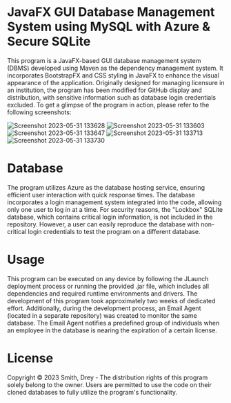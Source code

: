 # JavaFX GUI Database Management System using MySQL with Azure & Secure SQLite

This program is a JavaFX-based GUI database management system (DBMS) developed using Maven as the dependency management system. It incorporates BootstrapFX and CSS styling in JavaFX to enhance the visual appearance of the application. Originally designed for managing licensure in an institution, the program has been modified for GitHub display and distribution, with sensitive information such as database login credentials excluded. To get a glimpse of the program in action, please refer to the following screenshots:

![Screenshot 2023-05-31 133628](https://github.com/smithd36/mysql-javafx-medical-license-system/assets/90289165/512a8035-ea82-431c-86e9-41b3b16bed3e)
![Screenshot 2023-05-31 133603](https://github.com/smithd36/mysql-javafx-medical-license-system/assets/90289165/d7cba88c-abb9-4311-8af9-538d573ff3e0)
![Screenshot 2023-05-31 133647](https://github.com/smithd36/mysql-javafx-medical-license-system/assets/90289165/4d168074-c3aa-44a5-83a5-6e7df6e2cb3f)
![Screenshot 2023-05-31 133713](https://github.com/smithd36/mysql-javafx-medical-license-system/assets/90289165/7ad64402-6176-499d-ab4d-b48a8e5680b0)
![Screenshot 2023-05-31 133730](https://github.com/smithd36/mysql-javafx-medical-license-system/assets/90289165/19515ee5-e1ca-4827-94e9-e32eaf3539b0)


# Database
The program utilizes Azure as the database hosting service, ensuring efficient user interaction with quick response times. The database incorporates a login management system integrated into the code, allowing only one user to log in at a time. For security reasons, the "Lockbox" SQLite database, which contains critical login information, is not included in the repository. However, a user can easily reproduce the database with non-critical login credentials to test the program on a different database.

# Usage
This program can be executed on any device by following the JLaunch deployment process or running the provided .jar file, which includes all dependencies and required runtime environments and drivers. The development of this program took approximately two weeks of dedicated effort. Additionally, during the development process, an Email Agent (located in a separate repository) was created to monitor the same database. The Email Agent notifies a predefined group of individuals when an employee in the database is nearing the expiration of a certain license.

# License
Copyright © 2023 Smith, Drey - The distribution rights of this program solely belong to the owner. Users are permitted to use the code on their cloned databases to fully utilize the program's functionality.

